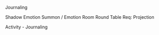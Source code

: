 Journaling


Shadow
Emotion Summon / Emotion Room
Round Table Req: Projection

Activity - Journaling